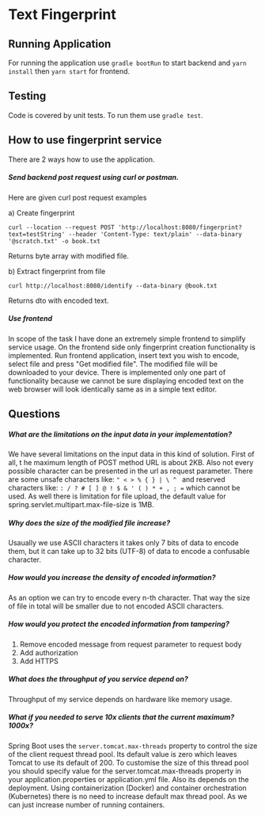 # Text Fingerprint

## Running Application 
For running the application use `gradle bootRun` to start backend and `yarn install` then `yarn start` for frontend.

## Testing 
Code is covered by unit tests. To run them use `gradle test`.

## How to use fingerprint service

There are 2 ways how to use the application. 

##### Send backend post request using curl or postman.
Here are given curl post request examples

a) Create fingerprint

`curl --location --request POST 'http://localhost:8080/fingerprint?text=testString' --header 'Content-Type: text/plain' --data-binary '@scratch.txt' -o book.txt`

Returns byte array with modified file.

b) Extract fingerprint from file

`curl http://localhost:8080/identify --data-binary @book.txt`

Returns dto with encoded text.
 
##### Use frontend

In scope of the task I have done an extremely simple frontend to simplify service usage.
On the frontend side only fingerprint creation functionality is implemented.
Run frontend application, insert text you wish to encode, select file and press "Get modified file".
The modified file will be downloaded to your device. 
There is implemented only one part of functionality because we cannot be sure displaying encoded text on the web browser 
will look identically same as in a simple text editor.


## Questions

##### What are the limitations on the input data in your implementation?

We have several limitations on the input data in this kind of solution. First of all, t
he maximum length of POST method URL is about 2KB. Also not every possible character can be presented in the 
url as request parameter. There are some unsafe characters like: ``" < > % { } | \ ^ `` and 
reserved characters like: `: / ? # [ ] @ ! $ & ' ( ) * + , ; =` which cannot be used.
As well there is limitation for file upload, the default value for spring.servlet.multipart.max-file-size is 1MB.

##### Why does the size of the modified file increase?

Usaually we use ASCII characters it takes only 7 bits of data to encode them,
 but it can take up to 32 bits (UTF-8) of data to encode a confusable character.

##### How would you increase the density of encoded information?
As an option we can try to encode every n-th character. That way the size of file in total will be smaller
due to not encoded ASCII characters.  

##### How would you protect the encoded information from tampering?
1. Remove encoded message from request parameter to request body
2. Add authorization
3. Add HTTPS

##### What does the throughput of you service depend on?
Throughput of my service depends on hardware like memory usage. 


##### What if you needed to serve 10x clients that the current maximum? 1000x?
Spring Boot uses the `server.tomcat.max-threads` property to control the size of the client request thread pool.
Its default value is zero which leaves Tomcat to use its default of 200. 
To customise the size of this thread pool you should specify value for the server.tomcat.max-threads property
in your application.properties or application.yml file.
Also its depends on the deployment. Using containerization (Docker) and container orchestration (Kubernetes) 
there is no need to increase default max thread pool. As we can just increase number of running containers.
